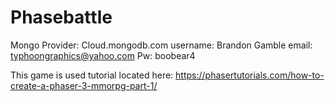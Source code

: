 # Phasebattle

Mongo Provider: Cloud.mongodb.com
username: Brandon Gamble
email: typhoongraphics@yahoo.com
Pw: boobear4

This game is used tutorial located here:
https://phasertutorials.com/how-to-create-a-phaser-3-mmorpg-part-1/